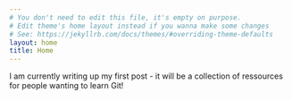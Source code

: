 ```yaml
---
# You don't need to edit this file, it's empty on purpose.
# Edit theme's home layout instead if you wanna make some changes
# See: https://jekyllrb.com/docs/themes/#overriding-theme-defaults
layout: home
title: Home
---
```


I am currently writing up my first post - it will be a collection
of ressources for people wanting to learn Git!

<!-- 
## Let's Code Better!
Welcome to my blog. Checkout below for some quick links :train:

### Quicklinks:

You can find the repository [here](https://github.com/sheeshee/code-better)
 -->